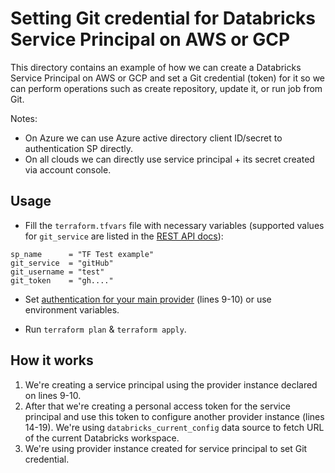 # Setting Git credential for Databricks Service Principal on AWS or GCP

This directory contains an example of how we can create a Databricks Service Principal on AWS or GCP and set a Git credential (token) for it so we can perform operations such as create repository, update it, or run job from Git.

Notes: 

* On Azure we can use Azure active directory client ID/secret to authentication SP directly.
* On all clouds we can directly use service principal + its secret created via account console.

## Usage

* Fill the `terraform.tfvars` file with necessary variables (supported values for `git_service` are listed in the [REST API docs](https://docs.databricks.com/api/workspace/gitcredentials/create)):

```hcl
sp_name      = "TF Test example"
git_service  = "gitHub"
git_username = "test"
git_token    = "gh...."
```

* Set [authentication for your main provider](https://registry.terraform.io/providers/databricks/databricks/latest/docs#authentication) (lines 9-10) or use environment variables. 

* Run `terraform plan` & `terraform apply`.


## How it works

1. We're creating a service principal using the provider instance declared on lines 9-10.
1. After that we're creating a personal access token for the service principal and use this token to configure another provider instance (lines 14-19).  We're using `databricks_current_config` data source to fetch URL of the current Databricks workspace.
1. We're using provider instance created for service principal to set Git credential.
